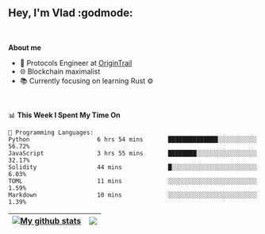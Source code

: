 ## Hey, I'm Vlad :godmode:

<br/>

**About me**
- 💼 Protocols Engineer at [OriginTrail](https://github.com/OriginTrail)
- 🌐 Blockchain maximalist
- 📚 Currently focusing on learning Rust :gear:

<br/>

<!--START_SECTION:waka-->
📊 **This Week I Spent My Time On** 

```text
💬 Programming Languages: 
Python                   6 hrs 54 mins       ██████████████░░░░░░░░░░░   56.72% 
JavaScript               3 hrs 55 mins       ████████░░░░░░░░░░░░░░░░░   32.17% 
Solidity                 44 mins             █░░░░░░░░░░░░░░░░░░░░░░░░   6.03% 
TOML                     11 mins             ░░░░░░░░░░░░░░░░░░░░░░░░░   1.59% 
Markdown                 10 mins             ░░░░░░░░░░░░░░░░░░░░░░░░░   1.39%

```


<!--END_SECTION:waka-->


| <a href="https://github.com/anuraghazra/github-readme-stats"><img align="center" src="https://github-readme-stats.vercel.app/api?username=u-hubar&show_icons=true&include_all_commits=true&theme=dark&hide_border=true" alt="My github stats" /></a> | <a href="https://github.com/anuraghazra/github-readme-stats"><img align="center" src="https://github-readme-stats.vercel.app/api/top-langs/?username=u-hubar&layout=compact&theme=dark&hide_border=true" /></a> |
| ------------- | ------------- |
